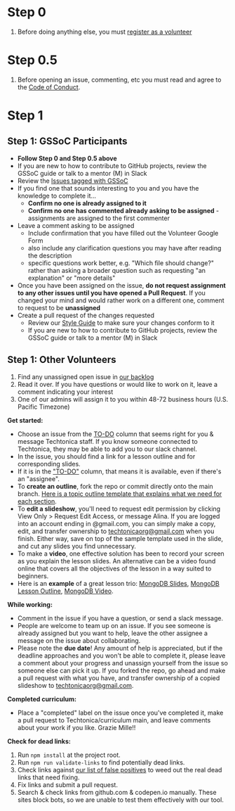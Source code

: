 # Step 0

1. Before doing anything else, you must [register as a volunteer](https://docs.google.com/forms/d/e/1FAIpQLSeW0mo-Dpsig70374UEPvzexpas-31Ost_HsFwm0kjNOxtbtg/viewform?c=0&w=1)

# Step 0.5

1. Before opening an issue, commenting, etc you must read and agree to the [Code of Conduct](/CODE_OF_CONDUCT.md).

# Step 1

## Step 1: GSSoC Participants

- **Follow Step 0 and Step 0.5 above**
- If you are new to how to contribute to GitHub projects, review the GSSoC guide or talk to a mentor (M) in Slack
- Review the [Issues tagged with GSSoC](https://github.com/Techtonica/curriculum/issues?utf8=%E2%9C%93&q=is%3Aissue+is%3Aopen+label%3Agssoc20+no%3Aassignee)
- If you find one that sounds interesting to you and you have the knowledge to complete it...
  - **Confirm no one is already assigned to it**
  - **Confirm no one has commented already asking to be assigned** - assignments are assigned to the first commenter
- Leave a comment asking to be assigned
  - Include confirmation that you have filled out the Volunteer Google Form
  - also include any clarification questions you may have after reading the description
  - specific questions work better, e.g. "Which file should change?" rather than asking a broader question such as requesting "an explanation" or "more details"
- Once you have been assigned on the issue, **do not request assignment to any other issues until you have opened a Pull Request**. If you changed your mind and would rather work on a different one, comment to request to be **unassigned**
- Create a pull request of the changes requested
  - Review our [Style Guide](_templates/) to make sure your changes conform to it
  - If you are new to how to contribute to GitHub projects, review the GSSoC guide or talk to a mentor (M) in Slack

## Step 1: Other Volunteers

1. Find any unassigned open issue in [our backlog](https://github.com/Techtonica/curriculum/projects/2)
1. Read it over. If you have questions or would like to work on it, leave a comment indicating your interest
1. One of our admins will assign it to you within 48-72 business hours (U.S. Pacific Timezone)

**Get started:**

- Choose an issue from the [TO-DO](https://github.com/Techtonica/curriculum/projects/2) column that seems right for you & message Techtonica staff. If you know someone connected to Techtonica, they may be able to add you to our slack channel.
- In the issue, you should find a link for a lesson outline and for corresponding slides.
- If it is in the ["TO-DO"](https://github.com/Techtonica/curriculum/projects/2) column, that means it is available, even if there's an "assignee".
- To **create an outline**, fork the repo or commit directly onto the main branch. [Here is a topic outline template that explains what we need for each section](./_templates/topic-outline.md).
- To **edit a slideshow**, you'll need to request edit permission by clicking View Only > Request Edit Access, or message Alina. If you are logged into an account ending in @gmail.com, you can simply make a copy, edit, and transfer ownership to techtonicaorg@gmail.com when you finish. Either way, save on top of the sample template used in the slide, and cut any slides you find unnecessary.
- To make a **video**, one effective solution has been to record your screen as you explain the lesson slides. An alternative can be a video found online that covers all the objectives of the lesson in a way suited to beginners.
- Here is an **example** of a great lesson trio: [MongoDB Slides](https://docs.google.com/presentation/d/1BvO6PrSpulHVSDNOkMaDZM-V7McmheLgm0Lg2PFae7k/edit#slide=id.p), [MongoDB Lesson Outline](/electives/databases/mongo-db.md), [MongoDB Video](https://drive.google.com/file/d/1022MSkPjfRyGAUQa2I-pQltpUn4Q1NJc/view).

**While working:**

- Comment in the issue if you have a question, or send a slack message.
- People are welcome to team up on an issue. If you see someone is already assigned but you want to help, leave the other assignee a message on the issue about collaborating.
- Please note the **due date**! Any amount of help is appreciated, but if the deadline approaches and you won't be able to complete it, please leave a comment about your progress and unassign yourself from the issue so someone else can pick it up. If you forked the repo, go ahead and make a pull request with what you have, and transfer ownership of a copied slideshow to techtonicaorg@gmail.com.

**Completed curriculum:**

- Place a "completed" label on the issue once you've completed it, make a pull request to Techtonica/curriculum main, and leave comments about your work if you like. Grazie Mille!!

**Check for dead links:**

1. Run `npm install` at the project root.
1. Run `npm run validate-links` to find potentially dead links.
1. Check links against [our list of false positives](../meta/false-dead-links.md) to weed out the real dead links that need fixing.
1. Fix links and submit a pull request.
1. Search & check links from github.com & codepen.io manually.  These sites block bots, so we are unable to test them effectively with our tool.
